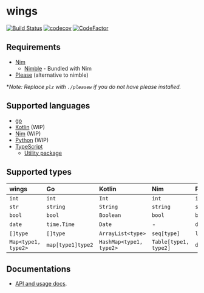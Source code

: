 # wings

[![Build Status](https://travis-ci.org/binhonglee/wings.svg?branch=master)](https://travis-ci.org/binhonglee/wings)
[![codecov](https://codecov.io/gh/binhonglee/wings/branch/master/graph/badge.svg)](https://codecov.io/gh/binhonglee/wings)
[![CodeFactor](https://www.codefactor.io/repository/github/binhonglee/wings/badge)](https://www.codefactor.io/repository/github/binhonglee/wings)

## Requirements

- [Nim](https://nim-lang.org/)
    - [Nimble](https://github.com/nim-lang/nimble) - Bundled with Nim
- [Please](https://please.build) (alternative to nimble)

\*_Note: Replace `plz` with `./pleasew` if you do not have please installed._

## Supported languages

- [go](http://golang.org/)
- [Kotlin](https://kotlinlang.org) (WIP)
- [Nim](https://nim-lang.org/) (WIP)
- [Python](https://www.python.org/) (WIP)
- [TypeScript](https://www.typescriptlang.org)
    - [Utility package](https://github.com/binhonglee/wings-ts-util)

## Supported types

| wings               | Go                | Kotlin                  | Nim                   | Python | TypeScript          |
| :------------------ | :---------------- | :---------------------- | :-------------------- | :----- | :------------------ |
| `int`               | `int`             | `Int`                   | `int`                 | `int`  | `number`            |
| `str`               | `string`          | `String`                | `string`              | `str`  | `string`            |
| `bool`              | `bool`            | `Boolean`               | `bool`                | `bool` | `boolean`           |
| `date`              | `time.Time`       | `Date`                  | -                     | `date` | `Date`              |
| `[]type`            | `[]type`          | `ArrayList<type>`       | `seq[type]`           | `list` | `[]`                |
| `Map<type1, type2>` | `map[type1]type2` | `HashMap<type1, type2>` | `Table[type1, type2]` | `dict` | `Map<type1, type2>` |

## Documentations

- [API and usage docs](https://wings.sh).
